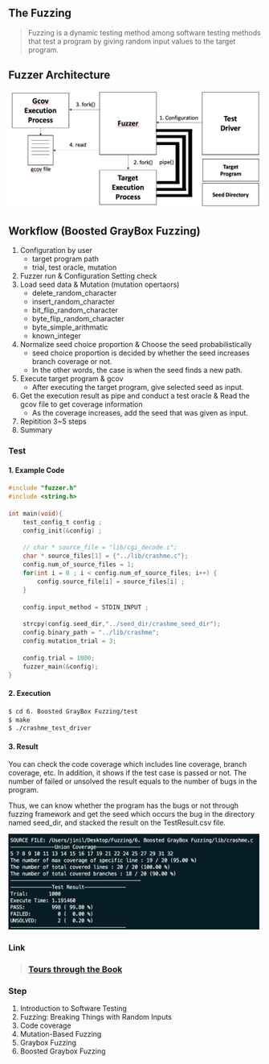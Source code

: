 ## The Fuzzing 
> Fuzzing is a dynamic testing method among software testing methods that test a program by giving random input values to the target program.

## Fuzzer Architecture 
<img src="./images/Fuzzer Architecture.png" alt="Fuzzer\ Architecture">

## Workflow (Boosted GrayBox Fuzzing)
1. Configuration by user 
    - target program path 
    - trial, test oracle, mutation
2. Fuzzer run & Configuration Setting check 
3. Load seed data & Mutation (mutation opertaors)
    - delete_random_character 
    - insert_random_character
    - bit_flip_random_character
    - byte_flip_random_character
    - byte_simple_arithmatic
    - known_integer
4. Normalize seed choice proportion & Choose the seed probabilistically
    - seed choice proportion is decided by whether the seed increases branch coverage or not.
    - In the other words, the case is when the seed finds a new path. 
4. Execute target program & gcov
    - After executing the target program, give selected seed as input.  
5. Get the execution result as pipe and conduct a test oracle & Read the gcov file to get coverage information
    - As the coverage increases, add the seed that was given as input. 
6. Repitition 3~5 steps
7. Summary

### Test 

#### 1. Example Code
```c
#include "fuzzer.h"
#include <string.h>

int main(void){
    test_config_t config ; 
    config_init(&config) ;

    // char * source_file = "lib/cgi_decode.c"; 
    char * source_files[1] = {"../lib/crashme.c"}; 
    config.num_of_source_files = 1; 
    for(int i = 0 ; i < config.num_of_source_files; i++) {
        config.source_file[i] = source_files[i] ;
    }

    config.input_method = STDIN_INPUT ;

    strcpy(config.seed_dir,"../seed_dir/crashme_seed_dir"); 
    config.binary_path = "../lib/crashme"; 
    config.mutation_trial = 3; 

    config.trial = 1000; 
    fuzzer_main(&config);
}
```

#### 2. Execution 
```bash
$ cd 6. Boosted GrayBox Fuzzing/test 
$ make 
$ ./crashme_test_driver
```
#### 3. Result

You can check the code coverage which includes line coverage, branch coverage, etc. In addition, it shows if the test case is passed or not. The number of failed or unsolved the result equals to the number of bugs in the program.

Thus, we can know whether the program has the bugs or not through fuzzing framework and get the seed which occurs the bug in the directory named seed_dir, and stacked the result on the TestResult.csv file.

<img src="./images/test_result.png" width="500px" alt="Test Result">




### Link 
> ### <a href="https://www.fuzzingbook.org/html/Tours.html">Tours through the Book</a>

### Step
1. Introduction to Software Testing
2. Fuzzing: Breaking Things with Random Inputs 
3. Code coverage 
4. Mutation-Based Fuzzing 
5. Graybox Fuzzing
6. Boosted Graybox Fuzzing
